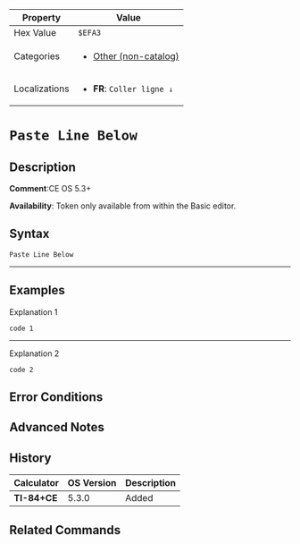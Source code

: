 | Property      | Value |
|---------------|-------|
| Hex Value     | `$EFA3`|
| Categories    | <ul><li>[Other (non-catalog)](<../categories/Other (non-catalog).md>)</li></ul> |
| Localizations | <ul><li><b>FR</b>: `Coller ligne ↓`</li></ul> |

# `Paste Line Below`

## Description


<b>Comment</b>:CE OS 5.3+

<b>Availability</b>: Token only available from within the Basic editor.

## Syntax
`Paste Line Below`

<hr>

## Examples

Explanation 1
```ti-basic
code 1
```
---
Explanation 2
```ti-basic
code 2
```

## Error Conditions


## Advanced Notes


## History
| Calculator | OS Version | Description |
|------------|------------|-------------|
| <b>TI-84+CE</b> | 5.3.0 | Added

## Related Commands

    